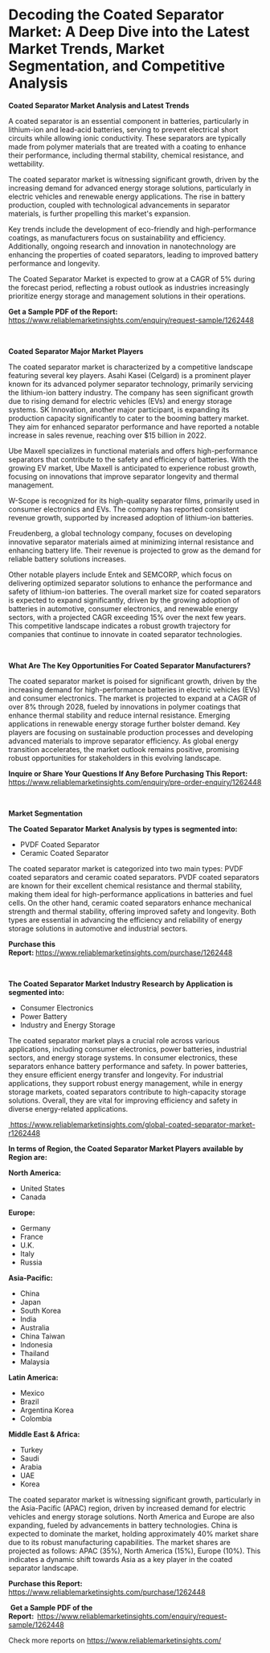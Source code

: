 <p><h1>Decoding the Coated Separator Market: A Deep Dive into the Latest Market Trends, Market Segmentation, and Competitive Analysis</h1></p><p><strong>Coated Separator Market Analysis and Latest Trends</strong></p>
<p><p>A coated separator is an essential component in batteries, particularly in lithium-ion and lead-acid batteries, serving to prevent electrical short circuits while allowing ionic conductivity. These separators are typically made from polymer materials that are treated with a coating to enhance their performance, including thermal stability, chemical resistance, and wettability. </p><p>The coated separator market is witnessing significant growth, driven by the increasing demand for advanced energy storage solutions, particularly in electric vehicles and renewable energy applications. The rise in battery production, coupled with technological advancements in separator materials, is further propelling this market's expansion. </p><p>Key trends include the development of eco-friendly and high-performance coatings, as manufacturers focus on sustainability and efficiency. Additionally, ongoing research and innovation in nanotechnology are enhancing the properties of coated separators, leading to improved battery performance and longevity. </p><p>The Coated Separator Market is expected to grow at a CAGR of 5% during the forecast period, reflecting a robust outlook as industries increasingly prioritize energy storage and management solutions in their operations.</p></p>
<p><strong>Get a Sample PDF of the Report:&nbsp;</strong> <a href="https://www.reliablemarketinsights.com/enquiry/request-sample/1262448?utm_campaign=3268&utm_medium=2&utm_source=Github&utm_content=ia&utm_term=24032025&utm_id=coated-separator">https://www.reliablemarketinsights.com/enquiry/request-sample/1262448</a></p>
<p>&nbsp;</p>
<p><strong>Coated Separator Major Market Players</strong></p>
<p><p>The coated separator market is characterized by a competitive landscape featuring several key players. Asahi Kasei (Celgard) is a prominent player known for its advanced polymer separator technology, primarily servicing the lithium-ion battery industry. The company has seen significant growth due to rising demand for electric vehicles (EVs) and energy storage systems. SK Innovation, another major participant, is expanding its production capacity significantly to cater to the booming battery market. They aim for enhanced separator performance and have reported a notable increase in sales revenue, reaching over $15 billion in 2022.</p><p>Ube Maxell specializes in functional materials and offers high-performance separators that contribute to the safety and efficiency of batteries. With the growing EV market, Ube Maxell is anticipated to experience robust growth, focusing on innovations that improve separator longevity and thermal management.</p><p>W-Scope is recognized for its high-quality separator films, primarily used in consumer electronics and EVs. The company has reported consistent revenue growth, supported by increased adoption of lithium-ion batteries.</p><p>Freudenberg, a global technology company, focuses on developing innovative separator materials aimed at minimizing internal resistance and enhancing battery life. Their revenue is projected to grow as the demand for reliable battery solutions increases.</p><p>Other notable players include Entek and SEMCORP, which focus on delivering optimized separator solutions to enhance the performance and safety of lithium-ion batteries. The overall market size for coated separators is expected to expand significantly, driven by the growing adoption of batteries in automotive, consumer electronics, and renewable energy sectors, with a projected CAGR exceeding 15% over the next few years. This competitive landscape indicates a robust growth trajectory for companies that continue to innovate in coated separator technologies.</p></p>
<p>&nbsp;</p>
<p><strong>What Are The Key Opportunities For Coated Separator Manufacturers?</strong></p>
<p><p>The coated separator market is poised for significant growth, driven by the increasing demand for high-performance batteries in electric vehicles (EVs) and consumer electronics. The market is projected to expand at a CAGR of over 8% through 2028, fueled by innovations in polymer coatings that enhance thermal stability and reduce internal resistance. Emerging applications in renewable energy storage further bolster demand. Key players are focusing on sustainable production processes and developing advanced materials to improve separator efficiency. As global energy transition accelerates, the market outlook remains positive, promising robust opportunities for stakeholders in this evolving landscape.</p></p>
<p><strong>Inquire or Share Your Questions If Any Before Purchasing This Report:</strong> <a href="https://www.reliablemarketinsights.com/enquiry/pre-order-enquiry/1262448?utm_campaign=3268&utm_medium=2&utm_source=Github&utm_content=ia&utm_term=24032025&utm_id=coated-separator">https://www.reliablemarketinsights.com/enquiry/pre-order-enquiry/1262448</a></p>
<p>&nbsp;</p>
<p><strong>Market Segmentation</strong></p>
<p><strong>The Coated Separator Market Analysis by types is segmented into:</strong></p>
<p><ul><li>PVDF Coated Separator</li><li>Ceramic Coated Separator</li></ul></p>
<p><p>The coated separator market is categorized into two main types: PVDF coated separators and ceramic coated separators. PVDF coated separators are known for their excellent chemical resistance and thermal stability, making them ideal for high-performance applications in batteries and fuel cells. On the other hand, ceramic coated separators enhance mechanical strength and thermal stability, offering improved safety and longevity. Both types are essential in advancing the efficiency and reliability of energy storage solutions in automotive and industrial sectors.</p></p>
<p><strong>Purchase this Report:&nbsp;</strong><a href="https://www.reliablemarketinsights.com/purchase/1262448?utm_campaign=3268&utm_medium=2&utm_source=Github&utm_content=ia&utm_term=24032025&utm_id=coated-separator">https://www.reliablemarketinsights.com/purchase/1262448</a></p>
<p>&nbsp;</p>
<p><strong>The Coated Separator Market Industry Research by Application is segmented into:</strong></p>
<p><ul><li>Consumer Electronics</li><li>Power Battery</li><li>Industry and Energy Storage</li></ul></p>
<p><p>The coated separator market plays a crucial role across various applications, including consumer electronics, power batteries, industrial sectors, and energy storage systems. In consumer electronics, these separators enhance battery performance and safety. In power batteries, they ensure efficient energy transfer and longevity. For industrial applications, they support robust energy management, while in energy storage markets, coated separators contribute to high-capacity storage solutions. Overall, they are vital for improving efficiency and safety in diverse energy-related applications.</p></p>
<p><a href="https://www.reliablemarketinsights.com/global-coated-separator-market-r1262448?utm_campaign=3268&utm_medium=2&utm_source=Github&utm_content=ia&utm_term=24032025&utm_id=coated-separator">&nbsp;https://www.reliablemarketinsights.com/global-coated-separator-market-r1262448</a></p>
<p><strong>In terms of Region, the Coated Separator Market Players available by Region are:</strong></p>
<p>
    <p> <strong> North America: </strong>
        <ul>
            <li>United States</li>
            <li>Canada</li>
        </ul>
        </p> 
    <p> <strong> Europe: </strong>
        <ul>
            <li>Germany</li>
            <li>France</li>
            <li>U.K.</li>
            <li>Italy</li>
            <li>Russia</li>
        </ul>
        </p> 
    <p> <strong> Asia-Pacific: </strong>
        <ul>
            <li>China</li>
            <li>Japan</li>
            <li>South Korea</li>
            <li>India</li>
            <li>Australia</li>
            <li>China Taiwan</li>
            <li>Indonesia</li>
            <li>Thailand</li>
            <li>Malaysia</li>
        </ul>
        </p> 
    <p> <strong> Latin America: </strong>
        <ul>
            <li>Mexico</li>
            <li>Brazil</li>
            <li>Argentina Korea</li>
            <li>Colombia</li>
        </ul>
        </p> 
    <p> <strong> Middle East & Africa: </strong>
        <ul>
            <li>Turkey</li>
            <li>Saudi</li>
            <li>Arabia</li>
            <li>UAE</li>
            <li>Korea</li>
        </ul>
    </p>
    </p>
<p><p>The coated separator market is witnessing significant growth, particularly in the Asia-Pacific (APAC) region, driven by increased demand for electric vehicles and energy storage solutions. North America and Europe are also expanding, fueled by advancements in battery technologies. China is expected to dominate the market, holding approximately 40% market share due to its robust manufacturing capabilities. The market shares are projected as follows: APAC (35%), North America (15%), Europe (10%). This indicates a dynamic shift towards Asia as a key player in the coated separator landscape.</p></p>
<p><strong>Purchase this Report: </strong><a href="https://www.reliablemarketinsights.com/purchase/1262448?utm_campaign=3268&utm_medium=2&utm_source=Github&utm_content=ia&utm_term=24032025&utm_id=coated-separator">https://www.reliablemarketinsights.com/purchase/1262448</a></p>
<p>&nbsp;<strong>Get a Sample PDF of the Report:&nbsp;&nbsp;</strong><a href="https://www.reliablemarketinsights.com/enquiry/request-sample/1262448?utm_campaign=3268&utm_medium=2&utm_source=Github&utm_content=ia&utm_term=24032025&utm_id=coated-separator">https://www.reliablemarketinsights.com/enquiry/request-sample/1262448</a></p>
<p><strong></strong></p>
<p>Check more reports on <a href="https://www.reliablemarketinsights.com/?utm_campaign=3268&utm_medium=2&utm_source=Github&utm_content=ia&utm_term=24032025&utm_id=coated-separator">https://www.reliablemarketinsights.com/</a></p>